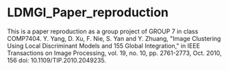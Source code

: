# LDMGI_Paper_reproduction
This is a paper reproduction as a group project of GROUP 7 in class COMP7404.
Y. Yang, D. Xu, F. Nie, S. Yan and Y. Zhuang, "Image Clustering Using Local Discriminant Models and 155
Global Integration," in IEEE Transactions on Image Processing, vol. 19, no. 10, pp. 2761-2773, Oct. 2010, 156
doi: 10.1109/TIP.2010.2049235. 
